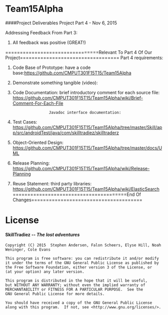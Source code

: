 # Team15Alpha
####Project Deliverables 
Project Part 4 - Nov 6, 2015

Addressing Feedback From Part 3:
  1. All feedback was positive (GREAT!)

================================Relevant To Part 4 Of Our Project==================================
Part 4 requirements:
   1. Code Base of Prototype: have a code base:https://github.com/CMPUT301F15T15/Team15Alpha
   2. Demonstrate something tangible (video): 
   3. Code Documentation: brief introductory comment for each source file: https://github.com/CMPUT301F15T15/Team15Alpha/wiki/Brief-Comment-For-Each-File
   
                          Javadoc interface documentation:
   4. Test Cases: https://github.com/CMPUT301F15T15/Team15Alpha/tree/master/Skill/app/src/androidTest/java/com/skilltradiez/skilltraderz
   5. Object-Oriented Design:  https://github.com/CMPUT301F15T15/Team15Alpha/tree/master/docs/UML
   6. Release Planning: https://github.com/CMPUT301F15T15/Team15Alpha/wiki/Release-Planning
   7. Reuse Statement: third party libraries:  https://github.com/CMPUT301F15T15/Team15Alpha/wiki/ElasticSearch
=======================================End Of Changes======================================


# License 
####   __SkillTradiez__ -- _The lost adventures_
   
    Copyright (C) 2015  Stephen Andersen, Falon Scheers, Elyse Hill, Noah Weninger, Cole Evans

    This program is free software: you can redistribute it and/or modify
    it under the terms of the GNU General Public License as published by
    the Free Software Foundation, either version 3 of the License, or
    (at your option) any later version.

    This program is distributed in the hope that it will be useful,
    but WITHOUT ANY WARRANTY; without even the implied warranty of
    MERCHANTABILITY or FITNESS FOR A PARTICULAR PURPOSE.  See the
    GNU General Public License for more details.

    You should have received a copy of the GNU General Public License
    along with this program.  If not, see <http://www.gnu.org/licenses/>.
